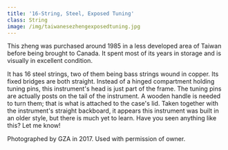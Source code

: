 ```yaml
---
title: '16-String, Steel, Exposed Tuning'
class: String
image: /img/taiwanesezhengexposedtuning.jpg
---
```

This zheng was purchased around 1985 in a less developed area of Taiwan before being brought to Canada. It spent most of its years in storage and is visually in excellent condition. 

It has 16 steel strings, two of them being bass strings wound in copper. Its fixed bridges are both straight. Instead of a hinged compartment holding tuning pins, this instrument's head is just part of the frame. The tuning pins are actually posts on the tail of the instrument. A wooden handle is needed to turn them; that is what is attached to the case's lid. Taken together with the instrument's straight backboard, it appears this instrument was built in an older style, but there is much yet to learn. Have you seen anything like this? Let me know!

Photographed by GZA in 2017. Used with permission of owner.
